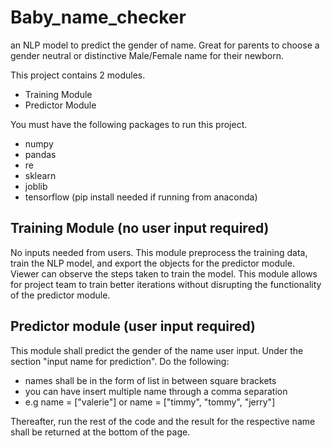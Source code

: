# Baby_name_checker
an NLP model to predict the gender of name. Great for parents to choose a gender neutral or distinctive Male/Female name for their newborn.


This project contains 2 modules.
* Training Module
* Predictor Module

You must have the following packages to run this project.
* numpy
* pandas
* re
* sklearn
* joblib
* tensorflow (pip install needed if running from anaconda)

## Training Module (no user input required)
No inputs needed from users. This module preprocess the training data, train the NLP model, and export the objects for the predictor module.
Viewer can observe the steps taken to train the model.
This module allows for project team to train better iterations without disrupting the functionality of the predictor module.

## Predictor module (user input required) 
This module shall predict the gender of the name user input.
Under the section "input name for prediction". Do the following: 
* names shall be in the form of list in between square brackets
* you can have insert multiple name through a comma separation
* e.g name = ["valerie"] or name = ["timmy", "tommy", "jerry"]

Thereafter, run the rest of the code and the result for the respective name shall be returned at the bottom of the page.
 
